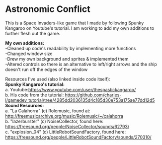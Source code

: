 # Astronomic Conflict
This is a Space Invaders-like game that I made by following Spunky Kangaroo on Youtube's tutorial. I am working to add my own additions to further flesh out the game.

<b>My own additions:<br></b>
-Cleaned up code's readability by implementing more functions<br>
-Changed window size<br>
-Drew my own background and sprites & implemented them<br>
-Altered controls so there is an alternative to left/right arrows and the ship doesn't run off the edges of the window<br>

Resources I've used (also linked inside code itself):<br>
<b>Spunky Kangaroo's tutorial:<br></b>
  a. Youtube:https://www.youtube.com/user/thespastickangaroo/<br>
  b. His code from the tutorial: https://github.com/charles-l/gamedev_tutorial/tree/4285dd2036135d4c185d30e753a175ae77dd12d5<br>
<b>Sound Resources:<br></b>
  a. "La Calahorra" (c) Rolemusic, found at: http://freemusicarchive.org/music/Rolemusic/~/calahorra<br>
  b. "lazerburster" (c) NoiseCollector, found here: https://freesound.org/people/NoiseCollector/sounds/62793/<Br>
  c. "explosion_04" (c) LittleRobotSoundFactory, found here: https://freesound.org/people/LittleRobotSoundFactory/sounds/270310/<br>
